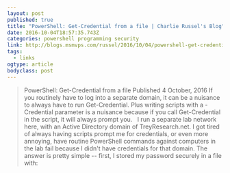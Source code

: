 ```yaml
---
layout: post 
published: true 
title: "PowerShell: Get-Credential from a file | Charlie Russel's Blog" 
date: 2016-10-04T18:57:35.743Z
categories: powershell programming security 
link: http://blogs.msmvps.com/russel/2016/10/04/powershell-get-credential-from-a-file/ 
tags:
  - links
ogtype: article 
bodyclass: post 
---
```


> PowerShell: Get-Credential from a file
Published 4 October, 2016
If you routinely have to log into a separate domain, it can be a nuisance to always have to run Get-Credential. Plus writing scripts with a -Credential parameter is a nuisance because if you call Get-Credential in the script, it will always prompt you.
 
I run a separate lab network here, with an Active Directory domain of TreyResearch.net. I got tired of always having scripts prompt me for credentials, or even more annoying, have routine PowerShell commands against computers in the lab fail because I didn't have credentials for that domain. The answer is pretty simple -- first, I stored my password securely in a file with:
